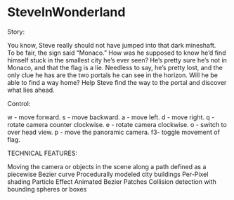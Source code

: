 SteveInWonderland
=================
Story:

You know, Steve really should not have jumped into that dark mineshaft.  
To be fair, the sign said “Monaco.”  How was he supposed to know he’d find
himself stuck in the smallest city he’s ever seen?  He’s pretty sure he’s not 
in Monaco, and that the flag is a lie.  Needless to say, he’s pretty lost, 
and the only clue he has are the two portals he can see in the horizon. Will he
be able to find a way home? Help Steve find the way to the portal and discover
what lies ahead.

Control:

w - move forward.
s - move backward.
a - move left.
d - move right.
q - rotate camera counter clockwise.
e - rotate camera clockwise.
o - switch to over head view.
p - move the panoramic camera.
f3- toggle movement of flag.

TECHNICAL FEATURES:

Moving the camera or objects in the scene along a path defined as a piecewise Bezier curve
Procedurally modeled city buildings
Per-Pixel shading
Particle Effect
Animated Bezier Patches
Collision detection with bounding spheres or boxes
